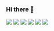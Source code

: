 ### Hi there 👋


<img src="https://img.shields.io/badge/JavaScript-3F67ED?style=for-the-badge&logo=JavaScript&logoColor=FFFFFF"/> <img src="https://img.shields.io/badge/SourcePawn-6E3FED?style=for-the-badge&logo=Source Engine&logoColor=FFFFFF"/> <img src="https://img.shields.io/badge/HTML5-C53FED?style=for-the-badge&logo=HTML5&logoColor=FFFFFF"/>  <img src="https://img.shields.io/badge/CSS3-ED3FBE?style=for-the-badge&logo=CSS3&logoColor=FFFFFF"/> <img src="https://img.shields.io/badge/Node.js-ED3F67?style=for-the-badge&logo=Node.js&logoColor=FFFFFF"/> <img src="https://img.shields.io/badge/C++-ED3F67?style=for-the-badge&logo=cplusplus&logoColor=FFFFFF"/>

